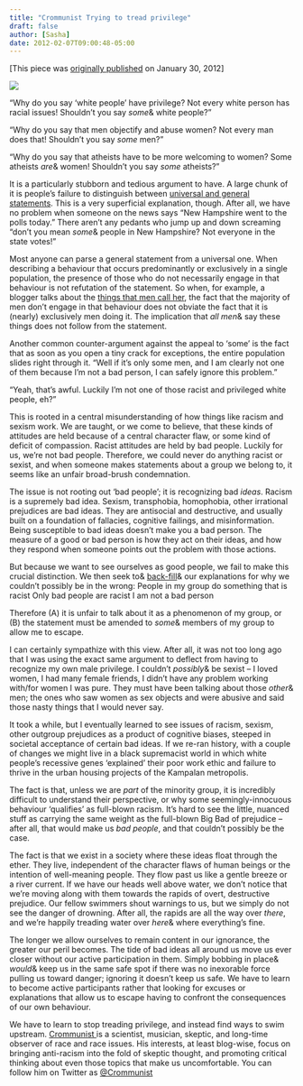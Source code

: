 ```yaml
---
title: "Crommunist Trying to tread privilege"
draft: false
author: [Sasha]
date: 2012-02-07T09:00:48-05:00
---
```


[This piece was [originally published](http://freethoughtblogs.com/crommunist/2012/01/30/trying-to-tread-privilege/) on January 30, 2012]

![](http://www.morethanmen.org/wp-content/uploads/2012/02/Ian1-150x140.jpg)

“Why do you say ‘white people’ have privilege? Not every white person has racial issues! Shouldn’t you say _some_& white people?”

“Why do you say that men objectify and abuse women? Not every man does that! Shouldn’t you say _some_ men?”

“Why do you say that atheists have to be more welcoming to women? Some atheists _are_& women! Shouldn’t you say _some_ atheists?”

It is a particularly stubborn and tedious argument to have. A large chunk of it is people’s failure to distinguish between [universal and general statements](http://freethoughtblogs.com/lousycanuck/2012/01/08/are-universal-statements-always-a-problem/). This is a very superficial explanation, though. After all, we have no problem when someone on the news says “New Hampshire went to the polls today.” There aren’t any pedants who jump up and down screaming “don’t you mean _some_& people in New Hampshire? Not everyone in the state votes!”

Most anyone can parse a general statement from a universal one. When describing a behaviour that occurs predominantly or exclusively in a single population, the presence of those who do not necessarily engage in that behaviour is not refutation of the statement. So when, for example, a blogger talks about the [things that men call her](https://twitter.com/#%21/search/%23mencallmethings), the fact that the majority of men don’t engage in that behaviour does not obviate the fact that it is (nearly) exclusively men doing it. The implication that _all men_& say these things does not follow from the statement.

Another common counter-argument against the appeal to ‘some’ is the fact that as soon as you open a tiny crack for exceptions, the entire population slides right through it.
“Well if it’s only some men, and I am clearly not one of them because I’m not a bad person, I can safely ignore this problem.”

“Yeah, that’s awful. Luckily I’m not one of those racist and privileged white people, eh?”

This is rooted in a central misunderstanding of how things like racism and sexism work. We are taught, or we come to believe, that these kinds of attitudes are held because of a central character flaw, or some kind of deficit of compassion. Racist attitudes are held by bad people. Luckily for us, we’re not bad people. Therefore, we could never do anything racist or sexist, and when someone makes statements about a group we belong to, it seems like an unfair broad-brush condemnation.

The issue is not rooting out ‘bad people’; it is recognizing bad _ideas_. Racism is a supremely bad idea. Sexism, transphobia, homophobia, other irrational prejudices are bad ideas. They are antisocial and destructive, and usually built on a foundation of fallacies, cognitive failings, and misinformation. Being susceptible to bad ideas doesn’t make you a bad person. The measure of a good or bad person is how they act on their ideas, and how they respond when someone points out the problem with those actions.

But because we want to see ourselves as good people, we fail to make this crucial distinction. We then seek to& [back-fill](http://freethoughtblogs.com/crommunist/2010/12/20/backfilling-when-to-ignore-someone-pt-3/)& our explanations for why we couldn’t possibly be in the wrong:
People in my group do something that is racist
Only bad people are racist
I am not a bad person

Therefore (A) it is unfair to talk about it as a phenomenon of my group, or (B) the statement must be amended to _some_& members of my group to allow me to escape.

I can certainly sympathize with this view. After all, it was not too long ago that I was using the exact same argument to deflect from having to recognize my own male privilege. I couldn’t _possibly_& be sexist – I loved women, I had many female friends, I didn’t have any problem working with/for women  I was pure. They must have been talking about those _other_& men; the ones who saw women as sex objects and were abusive and said those nasty things that I would never say.

It took a while, but I eventually learned to see issues of racism, sexism, other outgroup prejudices as a product of cognitive biases, steeped in societal acceptance of certain bad ideas. If we re-ran history, with a couple of changes we might live in a black supremacist world in which white people’s recessive genes ‘explained’ their poor work ethic and failure to thrive in the urban housing projects of the Kampalan metropolis.

The fact is that, unless we are _part_ of the minority group, it is incredibly difficult to understand their perspective, or why some seemingly-innocuous behaviour ‘qualifies’ as full-blown racism. It’s hard to see the little, nuanced stuff as carrying the same weight as the full-blown Big Bad of prejudice – after all, that would make us _bad people_, and that couldn’t possibly be the case.

The fact is that we exist in a society where these ideas float through the ether. They live, independent of the character flaws of human beings or the intention of well-meaning people. They flow past us like a gentle breeze or a river current. If we have our heads well above water, we don’t notice that we’re moving along with them towards the rapids of overt, destructive prejudice. Our fellow swimmers shout warnings to us, but we simply do not see the danger of drowning. After all, the rapids are all the way over _there_, and we’re happily treading water over _here_& where everything’s fine.

The longer we allow ourselves to remain content in our ignorance, the greater our peril becomes. The tide of bad ideas all around us move us ever closer without our active participation in them. Simply bobbing in place& _would_& keep us in the same safe spot if there was no inexorable force pulling us toward danger; ignoring it doesn’t keep us safe. We have to learn to become active participants rather that looking for excuses or explanations that allow us to escape having to confront the consequences of our own behaviour.

We have to learn to stop treading privilege, and instead find ways to swim upstream.
[Crommunist ](http://freethoughtblogs.com/crommunist)is a scientist, musician, skeptic, and long-time observer of race and race issues. His interests, at least blog-wise, focus on bringing anti-racism into the fold of skeptic thought, and promoting critical thinking about even those topics that make us uncomfortable. You can follow him on Twitter as [@Crommunist](http://twitter.com/#!/Crommunist)
